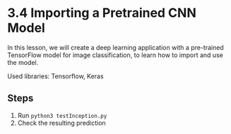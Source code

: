 # 3.4 Importing a Pretrained CNN Model

In this lesson,  we will create a deep learning application with a pre-trained TensorFlow model for image classification, to learn how to import and use the model.

Used libraries: Tensorflow, Keras

## Steps

1. Run `python3 testInception.py`
2. Check the resulting prediction